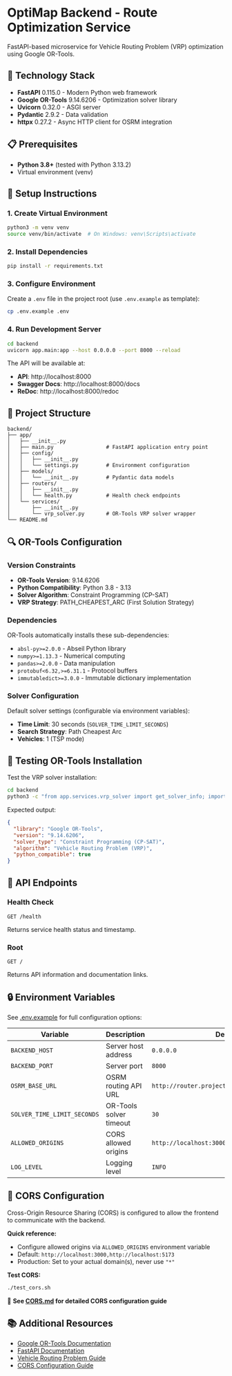 # OptiMap Backend - Route Optimization Service

FastAPI-based microservice for Vehicle Routing Problem (VRP) optimization using Google OR-Tools.

## 🔧 Technology Stack

- **FastAPI** 0.115.0 - Modern Python web framework
- **Google OR-Tools** 9.14.6206 - Optimization solver library
- **Uvicorn** 0.32.0 - ASGI server
- **Pydantic** 2.9.2 - Data validation
- **httpx** 0.27.2 - Async HTTP client for OSRM integration

## 📋 Prerequisites

- **Python 3.8+** (tested with Python 3.13.2)
- Virtual environment (venv)

## 🚀 Setup Instructions

### 1. Create Virtual Environment

```bash
python3 -m venv venv
source venv/bin/activate  # On Windows: venv\Scripts\activate
```

### 2. Install Dependencies

```bash
pip install -r requirements.txt
```

### 3. Configure Environment

Create a `.env` file in the project root (use `.env.example` as template):

```bash
cp .env.example .env
```

### 4. Run Development Server

```bash
cd backend
uvicorn app.main:app --host 0.0.0.0 --port 8000 --reload
```

The API will be available at:
- **API**: http://localhost:8000
- **Swagger Docs**: http://localhost:8000/docs
- **ReDoc**: http://localhost:8000/redoc

## 📁 Project Structure

```
backend/
├── app/
│   ├── __init__.py
│   ├── main.py                 # FastAPI application entry point
│   ├── config/
│   │   ├── __init__.py
│   │   └── settings.py         # Environment configuration
│   ├── models/
│   │   └── __init__.py         # Pydantic data models
│   ├── routers/
│   │   ├── __init__.py
│   │   └── health.py           # Health check endpoints
│   └── services/
│       ├── __init__.py
│       └── vrp_solver.py       # OR-Tools VRP solver wrapper
└── README.md
```

## 🔍 OR-Tools Configuration

### Version Constraints

- **OR-Tools Version**: 9.14.6206
- **Python Compatibility**: Python 3.8 - 3.13
- **Solver Algorithm**: Constraint Programming (CP-SAT)
- **VRP Strategy**: PATH_CHEAPEST_ARC (First Solution Strategy)

### Dependencies

OR-Tools automatically installs these sub-dependencies:
- `absl-py>=2.0.0` - Abseil Python library
- `numpy>=1.13.3` - Numerical computing
- `pandas>=2.0.0` - Data manipulation
- `protobuf<6.32,>=6.31.1` - Protocol buffers
- `immutabledict>=3.0.0` - Immutable dictionary implementation

### Solver Configuration

Default solver settings (configurable via environment variables):

- **Time Limit**: 30 seconds (`SOLVER_TIME_LIMIT_SECONDS`)
- **Search Strategy**: Path Cheapest Arc
- **Vehicles**: 1 (TSP mode)

## 🧪 Testing OR-Tools Installation

Test the VRP solver installation:

```bash
cd backend
python3 -c "from app.services.vrp_solver import get_solver_info; import json; print(json.dumps(get_solver_info(), indent=2))"
```

Expected output:
```json
{
  "library": "Google OR-Tools",
  "version": "9.14.6206",
  "solver_type": "Constraint Programming (CP-SAT)",
  "algorithm": "Vehicle Routing Problem (VRP)",
  "python_compatible": true
}
```

## 📡 API Endpoints

### Health Check
```
GET /health
```

Returns service health status and timestamp.

### Root
```
GET /
```

Returns API information and documentation links.

## 🔒 Environment Variables

See [.env.example](../.env.example) for full configuration options:

| Variable | Description | Default |
|----------|-------------|---------|
| `BACKEND_HOST` | Server host address | `0.0.0.0` |
| `BACKEND_PORT` | Server port | `8000` |
| `OSRM_BASE_URL` | OSRM routing API URL | `http://router.project-osrm.org` |
| `SOLVER_TIME_LIMIT_SECONDS` | OR-Tools solver timeout | `30` |
| `ALLOWED_ORIGINS` | CORS allowed origins | `http://localhost:3000,http://localhost:5173` |
| `LOG_LEVEL` | Logging level | `INFO` |

## 🔐 CORS Configuration

Cross-Origin Resource Sharing (CORS) is configured to allow the frontend to communicate with the backend.

**Quick reference:**
- Configure allowed origins via `ALLOWED_ORIGINS` environment variable
- Default: `http://localhost:3000,http://localhost:5173`
- Production: Set to your actual domain(s), never use `"*"`

**Test CORS:**
```bash
./test_cors.sh
```

📖 **See [CORS.md](CORS.md) for detailed CORS configuration guide**

## 📚 Additional Resources

- [Google OR-Tools Documentation](https://developers.google.com/optimization)
- [FastAPI Documentation](https://fastapi.tiangolo.com)
- [Vehicle Routing Problem Guide](https://developers.google.com/optimization/routing)
- [CORS Configuration Guide](CORS.md)
